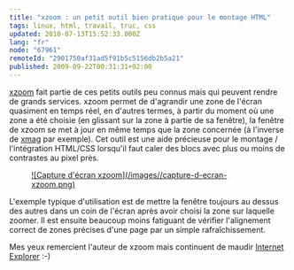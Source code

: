 ```yaml
---
title: "xzoom : un petit outil bien pratique pour le montage HTML"
tags: linux, html, travail, truc, css
updated: 2010-07-13T15:52:33.000Z
lang: "fr"
node: "67961"
remoteId: "2901750af31ad5f91b5c5156db2b5a21"
published: 2009-09-22T00:31:31+02:00
---
```


[xzoom](http://pwet.fr/man/linux/commandes/x2/xzoom) fait partie de ces petits outils peu connus mais qui peuvent rendre de grands services. xzoom permet de d'agrandir une zone de l'écran quasiment en temps réel, en d'autres termes, à partir du moment où une zone a été choisie (en glissant sur la zone à partie de sa fenêtre), la fenêtre de xzoom se met à jour en même temps que la zone concernée (à l'inverse de [xmag](http://pwet.fr/man/linux/commandes/x2/xmag) par exemple). Cet outil est une aide précieuse pour le montage / l'intégration HTML/CSS lorsqu'il faut caler des blocs avec plus ou moins de contrastes au pixel près.

<figure class="object-center"><a href="/images/capture-d-ecran-xzoom.png">![Capture d'écran xzoom](/images//capture-d-ecran-xzoom.png)
</a></figure>


L'exemple typique d'utilisation est de mettre la fenêtre toujours au dessus des autres dans un coin de l'écran après avoir choisi la zone sur laquelle zoomer. Il est ensuite beaucoup moins fatiguant de vérifier l'alignement correct de zones précises d'une page par un simple rafraîchissement.


Mes yeux remercient l'auteur de xzoom mais continuent de maudir [Internet Explorer](/tag/internet+explorer) :-)

